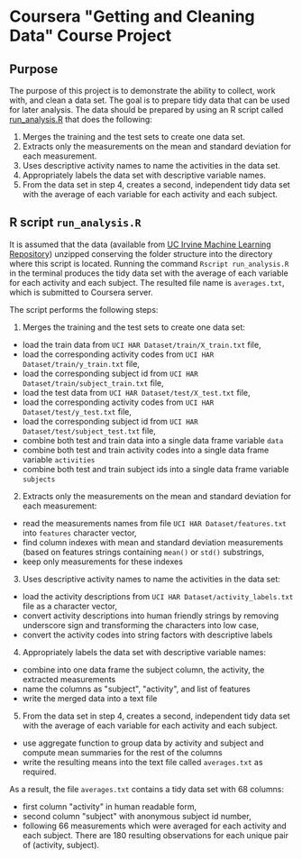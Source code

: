 # Coursera "Getting and Cleaning Data" Course Project 

## Purpose

The purpose of this project is to demonstrate the ability to collect, work with, and clean a data set. The goal is to prepare tidy data that can be used for later analysis. The data should be prepared by using an R script called [run_analysis.R](run_analysis.R) that does the following:
1. Merges the training and the test sets to create one data set.
2. Extracts only the measurements on the mean and standard deviation for each measurement. 
3. Uses descriptive activity names to name the activities in the data set.
4. Appropriately labels the data set with descriptive variable names. 
5. From the data set in step 4, creates a second, independent tidy data set with the average of each variable for each activity and each subject.

## R script ``run_analysis.R``

It is assumed that the data (available from [UC Irvine Machine Learning Repository](http://archive.ics.uci.edu/ml/datasets/Human+Activity+Recognition+Using+Smartphones)) unzipped conserving the folder structure into the directory where this script is located. Running the command ``Rscript run_analysis.R`` in the terminal produces the tidy data set with the average of each variable for each activity and each subject. The resulted file name is ``averages.txt``, which is submitted to Coursera server.

The script performs the following steps:
1. Merges the training and the test sets to create one data set:
+ load the train data from ``UCI HAR Dataset/train/X_train.txt`` file,
+ load the corresponding activity codes from ``UCI HAR Dataset/train/y_train.txt`` file,
+ load the corresponding subject id from ``UCI HAR Dataset/train/subject_train.txt`` file,
+ load the test data from ``UCI HAR Dataset/test/X_test.txt`` file,
+ load the corresponding activity codes from ``UCI HAR Dataset/test/y_test.txt`` file,
+ load the corresponding subject id from ``UCI HAR Dataset/test/subject_test.txt`` file,
+ combine both test and train data into a single data frame variable ``data``
+ combine both test and train activity codes into a single data frame variable ``activities``
+ combine both test and train subject ids into a single data frame variable ``subjects``
2. Extracts only the measurements on the mean and standard deviation for each measurement:
+ read the measurements names from file ``UCI HAR Dataset/features.txt`` into ``features`` character vector,
+ find column indexes with mean and standard deviation measurements (based on features strings containing ``mean()`` or ``std()`` substrings,
+ keep only measurements for these indexes
3. Uses descriptive activity names to name the activities in the data set:
+ load the activity descriptions from ``UCI HAR Dataset/activity_labels.txt`` file as a character vector,
+ convert activity descriptions into human friendly strings by removing underscore sign and transforming the characters into low case,
+ convert the activity codes into string factors with descriptive labels
4. Appropriately labels the data set with descriptive variable names:
+ combine into one data frame the subject column, the activity, the extracted measurements
+ name the columns as "subject", "activity", and list of features
+ write the merged data into a text file
5. From the data set in step 4, creates a second, independent tidy data set with the average of each variable for each activity and each subject.
+ use aggregate function to group data by activity and subject and compute mean summaries for the rest of the columns
+ write the resulting means into the text file called ``averages.txt`` as required.

As a result, the file ``averages.txt`` contains a tidy data set with 68 columns:
* first column "activity" in human readable form, 
* second column "subject" with anonymous subject id number,
* following 66 measurements which were averaged for each activity and each subject.
There are 180 resulting observations for each unique pair of (activity, subject).

